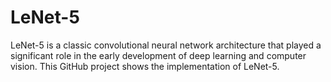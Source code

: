 
# LeNet-5

LeNet-5 is a classic convolutional neural network architecture that played a significant role in the early development of deep learning and computer vision. This GitHub project shows the implementation of LeNet-5.

